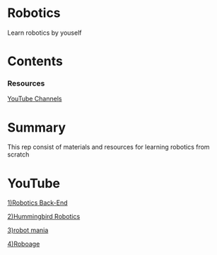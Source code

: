 # Robotics 
Learn robotics by youself

# Contents

###  Resources
[YouTube Channels](https://github.com/manojm-dev/Robotics/blob/main/README.md#youtube)

# Summary
This rep consist of materials and resources for learning robotics from scratch

# YouTube
[1)Robotics Back-End](https://www.youtube.com/@RoboticsBackEnd)

[2)Hummingbird Robotics](https://www.youtube.com/@hummingbird19/videos)

[3)robot mania](https://www.youtube.com/@robotmania8896/videos)

[4)Roboage](https://www.youtube.com/@roboage1027)
